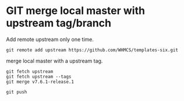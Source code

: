 # GIT merge local master with upstream tag/branch

Add remote upstream only one time.
```
git remote add upstream https://github.com/WHMCS/templates-six.git

```

merge local master with a upstream tag.
```
git fetch upstream
git fetch upstream --tags
git merge v7.6.1-release.1
```

```
git push
```
